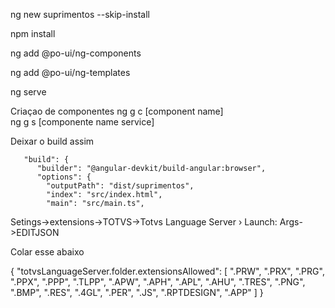 ng new suprimentos --skip-install

npm install

ng add @po-ui/ng-components

ng add @po-ui/ng-templates

ng serve

Criaçao de componentes
ng g c [component name]  
ng g s [componente name service]

Deixar o build assim

       "build": {
          "builder": "@angular-devkit/build-angular:browser",
          "options": {
            "outputPath": "dist/suprimentos",
            "index": "src/index.html",
            "main": "src/main.ts",

Setings->extensions->TOTVS->Totvs Language Server › Launch: Args->EDITJSON

Colar esse abaixo

{
    "totvsLanguageServer.folder.extensionsAllowed": [
        ".PRW",
        ".PRX",
        ".PRG",
        ".PPX",
        ".PPP",
        ".TLPP",
        ".APW",
        ".APH",
        ".APL",
        ".AHU",
        ".TRES",
        ".PNG",
        ".BMP",
        ".RES",
        ".4GL",
        ".PER",
        ".JS",
        ".RPTDESIGN",
        ".APP"
    ]
}